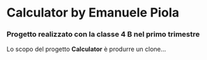 ﻿# Calculator by Emanuele Piola
### Progetto realizzato con la classe 4 B nel primo trimestre
Lo scopo del progetto **Calculator** è produrre un clone...